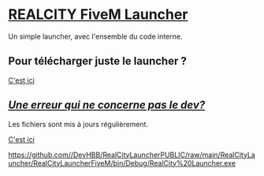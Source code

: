 # [REALCITY FiveM Launcher](https://fivem.net)

Un simple launcher, avec l'ensemble du code interne. 



## Pour télécharger juste le launcher ?
 <a href="https://github.com//DevHBB/RealCityLauncherPUBLIC/raw/main/RealCityLauncher/RealCityLauncherFiveM/bin/Debug/RealCity%20Launcher.exe"> C'est ici </a> 

## <i> <u> Une erreur qui ne concerne pas le dev? </i> </u>

Les fichiers sont mis à jours régulièrement.

<a href="https://discord.gg/sZrbnpvfzq"> C'est ici </a> 


https://github.com//DevHBB/RealCityLauncherPUBLIC/raw/main/RealCityLauncher/RealCityLauncherFiveM/bin/Debug/RealCity%20Launcher.exe
